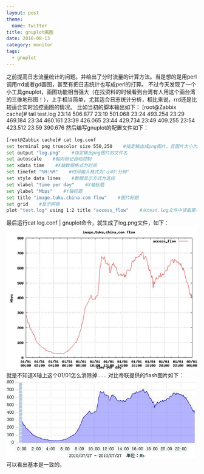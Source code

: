 ```yaml
---
layout: post
theme:
  name: twitter
title: gnuplot画图
date: 2010-08-13
category: monitor
tags:
  - gnuplot
---
```


之前提高日志流量统计的问题。并给出了分时流量的计算方法。当是想的是用perl调用rrd或者gd画图，甚至有把日志统计也写成perl的打算。
不过今天发现了一个小工具gnuplot，画图功能相当强大（在找资料的时候看到台湾有人用这个画台湾的三维地形图！），上手相当简单，尤其适合日志统计分析，相比来说，rrd还是比较适合实时监控画图的情况。
比如当初的脚本输出如下：
[root@Zabbix cache]# tail test.log
23:14 506.877
23:19 501.068
23:24 493.254
23:29 469.184
23:34 460.161
23:39 426.065
23:44 429.734
23:49 409.255
23:54 423.512
23:59 390.676
然后编写gnuplot的配置文件如下：
```bash
[root@Zabbix cache]# cat log.conf
set terminal png truecolor size 550,250    #指定输出成png图片，且图片大小为550×250，需要ligpng支持，采用默认颜色设定
set output "log.png"    #指定输出png图片的文件名
set autoscale    #轴向标记自动控制
set xdata time    #X轴数据格式为时间
set timefmt "%H:%M"    #时间输入格式为"小时:分钟"
set style data lines    #数据显示方式为连线
set xlabel "time per day"    #X轴标题
set ylabel "Mbps"    #Y轴标题
set title "image.tuku.china.com flow"    #图片标题
set grid    #显示网格
plot "test.log" using 1:2 title "access_flow"    #从test.log文件中读取第一列和第二列作为X轴和Y轴数据，示例名"log_flow"
```
最后运行cat log.conf | gnuplot命令，就生成了log.png文件，如下：
<img src="/images/uploads/gnuplot.png" alt="" />
就是不知道X轴上这个01/01怎么消除掉……
对比帝联提供的flash图片如下：
<img src="/images/uploads/dilian.jpg" alt="" />
可以看出基本是一致的。


